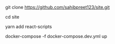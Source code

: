 git clone https://github.com/sahibpreet123/site.git


cd site
 
 
yarn add react-scripts
 
 
docker-compose -f docker-compose.dev.yml up
